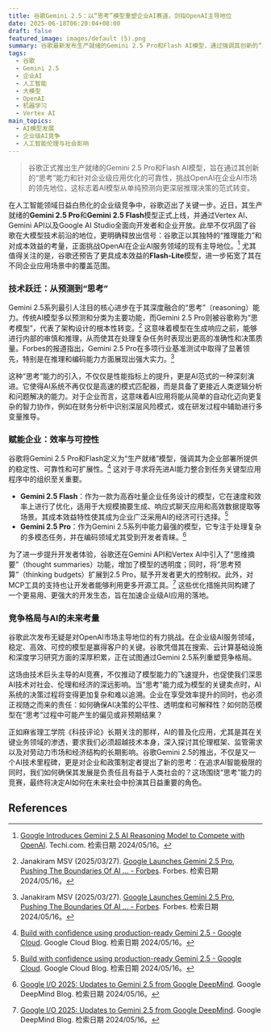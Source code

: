 ```yaml
---
title: 谷歌Gemini 2.5：以“思考”模型重塑企业AI赛道，剑指OpenAI主导地位
date: 2025-06-18T06:20:04+08:00
draft: false
featured_image: images/default (5).png
summary: 谷歌最新发布生产就绪的Gemini 2.5 Pro和Flash AI模型，通过强调其创新的“思考”能力和企业级可靠性，在Vertex AI等平台全面上线，旨在直接挑战OpenAI在企业AI市场的领先地位。这一战略举措不仅标志着AI从简单预测向更深层推理决策的演进，也预示着大模型在不同应用场景下的成本效益和可控性将成为未来企业级AI竞争的关键。
tags: 
  - 谷歌
  - Gemini 2.5
  - 企业AI
  - 人工智能
  - 大模型
  - OpenAI
  - 机器学习
  - Vertex AI
main_topics: 
  - AI模型发展
  - 企业级AI竞争
  - 人工智能伦理与社会影响
---
```


> 谷歌正式推出生产就绪的Gemini 2.5 Pro和Flash AI模型，旨在通过其创新的“思考”能力和针对企业级应用优化的可靠性，挑战OpenAI在企业AI市场的领先地位，这标志着AI模型从单纯预测向更深层推理决策的范式转变。

在人工智能领域日益白热化的企业级竞争中，谷歌迈出了关键一步。近日，其生产就绪的**Gemini 2.5 Pro**和**Gemini 2.5 Flash**模型正式上线，并通过Vertex AI、Gemini API以及Google AI Studio全面向开发者和企业开放。此举不仅巩固了谷歌在大模型技术前沿的地位，更明确释放出信号：谷歌正以其独特的“推理能力”和对成本效益的考量，正面挑战OpenAI在企业AI服务领域的现有主导地位。[^1] 尤其值得关注的是，谷歌还预告了更具成本效益的**Flash-Lite**模型，进一步拓宽了其在不同企业应用场景中的覆盖范围。

### 技术跃迁：从预测到“思考”

Gemini 2.5系列最引人注目的核心进步在于其深度融合的“思考”（reasoning）能力。传统AI模型多以预测和分类为主要功能，而Gemini 2.5 Pro则被谷歌称为“思考模型”，代表了架构设计的根本性转变。[^3] 这意味着模型在生成响应之前，能够进行内部的审慎和推理，从而使其在处理复杂任务时表现出更高的准确性和决策质量。Forbes的报道指出，Gemini 2.5 Pro在多项行业基准测试中取得了显著领先，特别是在推理和编码能力方面展现出强大实力。[^3]

这种“思考”能力的引入，不仅仅是性能指标上的提升，更是AI范式的一种深刻演进。它使得AI系统不再仅仅是高速的模式匹配器，而是具备了更接近人类逻辑分析和问题解决的能力。对于企业而言，这意味着AI应用将能从简单的自动化迈向更复杂的智力协作，例如在财务分析中识别深层风险模式，或在研发过程中辅助进行多变量推导。

### 赋能企业：效率与可控性

谷歌将Gemini 2.5 Pro和Flash定义为“生产就绪”模型，强调其为企业部署所提供的稳定性、可靠性和可扩展性。[^2] 这对于寻求将先进AI能力整合到任务关键型应用程序中的组织至关重要。

*   **Gemini 2.5 Flash**：作为一款为高吞吐量企业任务设计的模型，它在速度和效率上进行了优化，适用于大规模摘要生成、响应式聊天应用和高效数据提取等场景。其成本效益特性使其成为企业广泛采用AI的经济可行选择。[^2]
*   **Gemini 2.5 Pro**：作为Gemini 2.5系列中能力最强的模型，它专注于处理复杂的多模态任务，并在编码领域尤其受到开发者青睐。[^4]

为了进一步提升开发者体验，谷歌还在Gemini API和Vertex AI中引入了“思维摘要”（thought summaries）功能，增加了模型的透明度；同时，将“思考预算”（thinking budgets）扩展到2.5 Pro，赋予开发者更大的控制权。此外，对MCP工具的支持也让开发者能够利用更多开源工具。[^4] 这些优化措施共同构建了一个更易用、更强大的开发生态，旨在加速企业级AI应用的落地。

### 竞争格局与AI的未来考量

谷歌此次发布无疑是对OpenAI市场主导地位的有力挑战。在企业级AI服务领域，稳定、高效、可控的模型是赢得客户的关键。谷歌凭借其在搜索、云计算基础设施和深度学习研究方面的深厚积累，正在试图通过Gemini 2.5系列重塑竞争格局。

这场由技术巨头主导的AI竞赛，不仅推动了模型能力的飞速提升，也促使我们深思AI技术对社会、伦理和经济的深远影响。当“思考”能力成为模型的关键卖点时，AI系统的决策过程将变得更加复杂和难以追溯。企业在享受效率提升的同时，也必须正视随之而来的责任：如何确保AI决策的公平性、透明度和可解释性？如何防范模型在“思考”过程中可能产生的偏见或非预期结果？

正如麻省理工学院《科技评论》长期关注的那样，AI的普及化应用，尤其是其在关键业务领域的渗透，要求我们必须超越技术本身，深入探讨其伦理框架、监管需求以及对劳动力市场和经济结构的长期影响。谷歌Gemini 2.5的推出，不仅是又一个AI技术里程碑，更是对企业和政策制定者提出了新的思考：在追求AI智能极限的同时，我们如何确保其发展是负责任且有益于人类社会的？这场围绕“思考”能力的竞赛，最终将决定AI如何在未来社会中扮演其日益重要的角色。

## References

[^1]: [Google Introduces Gemini 2.5 AI Reasoning Model to Compete with OpenAI](https://www.techi.com/google-introduces-gemini-2-5-ai-reasoning-model/). Techi.com. 检索日期 2024/05/16。
[^2]: [Build with confidence using production-ready Gemini 2.5 - Google Cloud](https://cloud.google.com/blog/products/ai-machine-learning/gemini-2-5-flash-lite-flash-pro-ga-vertex-ai). Google Cloud Blog. 检索日期 2024/05/16。
[^3]: Janakiram MSV (2025/03/27). [Google Launches Gemini 2.5 Pro, Pushing The Boundaries Of AI ... - Forbes](https://www.forbes.com/sites/janakirammsv/2025/03/27/google-launches-gemini-25-pro-pushing-the-boundaries-of-ai-reasoning/). Forbes. 检索日期 2024/05/16。
[^4]: [Google I/O 2025: Updates to Gemini 2.5 from Google DeepMind](https://blog.google/technology/google-deepmind/google-gemini-updates-io-2025/). Google DeepMind Blog. 检索日期 2024/05/16。
[^5]: [Google's Gemini AI family updated with stable 2.5 Pro, super-efficient ...](https://arstechnica.com/ai/2025/06/googles-gemini-ai-family-updated-with-stable-2-5-pro-super-efficient-2-5-flash-lite/). Ars Technica. 检索日期 2024/05/16。
